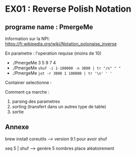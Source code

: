 # EX01 : Reverse Polish Notation
## programe name : PmergeMe

Information sur la NPI: https://fr.wikipedia.org/wiki/Notation_polonaise_inverse

En parametre : l'operation requise (moins de 10)

  - ./PmergeMe 3 5 9 7 4
  - ./PmergeMe `shuf -i 1-100000 -n 3000 | tr "/n" " "`
  - ./PmergeMe `jot -r 3000 1 100000 | tr '\n' ' '`

Container selectionne : 

Comment ça marche :

1) parsing des parametres 
2) sorting (transfert dans un autres type de table)
3) sortie


## Annexe

brew install coreutils --> version 9.1 pour avoir shuf

seq 5 | shuf --> genère 5 nombres place aléatoirement
